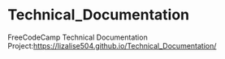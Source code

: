 # Technical_Documentation
 FreeCodeCamp Technical Documentation Project:https://lizalise504.github.io/Technical_Documentation/
